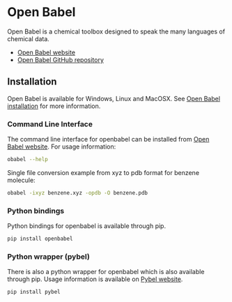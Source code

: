 # Open Babel
Open Babel is a chemical toolbox designed to speak the many languages of chemical data.
- [Open Babel website]
- [Open Babel GitHub repository]

## Installation
Open Babel is available for Windows, Linux and MacOSX. See [Open Babel installation] for more information.

### Command Line Interface
The command line interface for openbabel can be installed from [Open Babel website]. For usage information:
```bash
obabel --help
```
Single file conversion example from xyz to pdb format for benzene molecule:
```bash
obabel -ixyz benzene.xyz -opdb -O benzene.pdb
```

### Python bindings
Python bindings for openbabel is available through pip.
```python
pip install openbabel
```
### Python wrapper (pybel)
There is also a python wrapper for openbabel which is also available through pip. Usage information is available on [Pybel website].
```python
pip install pybel
```

[Open Babel website]: http://openbabel.org/
[Open Babel GitHub repository]: https://github.com/openbabel/openbabel
[Open Babel installation]: http://openbabel.org/wiki/Category:Installation
[Pybel website]: https://openbabel.org/docs/dev/UseTheLibrary/Python_Pybel.html

